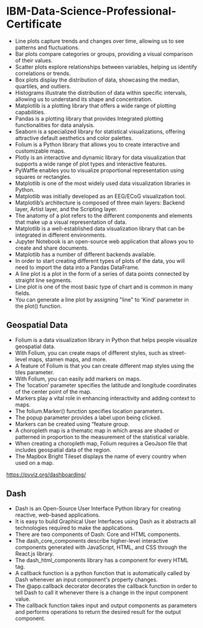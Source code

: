 # IBM-Data-Science-Professional-Certificate

- Line plots capture trends and changes over time, allowing us to see patterns and fluctuations.
- Bar plots compare categories or groups, providing a visual comparison of their values.
- Scatter plots explore relationships between variables, helping us identify correlations or trends.
- Box plots display the distribution of data, showcasing the median, quartiles, and outliers.
- Histograms illustrate the distribution of data within specific intervals, allowing us to understand its shape and concentration.
- Matplotlib is a plotting library that offers a wide range of plotting capabilities.
- Pandas is a plotting library that provides Integrated plotting functionalities for data analysis.
- Seaborn is a specialized library for statistical visualizations, offering attractive default aesthetics and color palettes.
- Folium is a Python library that allows you to create interactive and customizable maps.
- Plotly is an interactive and dynamic library for data visualization that supports a wide range of plot types and interactive features.
- PyWaffle enables you to visualize proportional representation using squares or rectangles.
- Matplotlib is one of the most widely used data visualization libraries in Python. 
- Matplotlib was initially developed as an EEG/ECoG visualization tool. 
- Matplotlib’s architecture is composed of three main layers: Backend layer, Artist layer, and the Scripting layer. 
- The anatomy of a plot refers to the different components and elements that make up a visual representation of data.
- Matplotlib is a well-established data visualization library that can be integrated in different environments. 
- Jupyter Notebook is an open-source web application that allows you to create and share documents.
- Matplotlib has a number of different backends available. 
- In order to start creating different types of plots of the data, you will need to import the data into a Pandas DataFrame.
- A line plot is a plot in the form of a series of data points connected by straight line segments.
- Line plot is one of the most basic type of chart and is common in many fields. 
- You can generate a line plot by assigning "line" to 'Kind' parameter in the plot() function.

## Geospatial Data

- Folium is a data visualization library in Python that helps people visualize geospatial data. 
- With Folium, you can create maps of different styles, such as street-level maps, stamen maps, and more. 
- A feature of Folium is that you can create different map styles using the tiles parameter.
- With Folium, you can easily add markers on maps.
- The ‘location’ parameter specifies the latitude and longitude coordinates of the center point of the map.
- Markers play a vital role in enhancing interactivity and adding context to maps.
- The folium.Marker() function specifies location parameters.
- The popup parameter provides a label upon being clicked.
- Markers can be created using “feature group.
- A choropleth map is a thematic map in which areas are shaded or patterned in proportion to the measurement of the statistical variable.
- When creating a choropleth map, Folium requires a GeoJson file that includes geospatial data of the region.
- The Mapbox Bright Tileset displays the name of every country when used on a map.

https://pyviz.org/dashboarding/

## Dash

- Dash is an Open-Source User Interface Python library for creating reactive, web-based applications.
- It is easy to build Graphical User Interfaces using Dash as it abstracts all technologies required to make the applications.
- There are two components of Dash: Core and HTML components.
- The dash_core_components describe higher-level interactive components generated with JavaScript, HTML, and CSS through the React.js library.
- The dash_html_components library has a component for every HTML tag.
- A callback function is a python function that is automatically called by Dash whenever an input component's property changes.
- The @app.callback decorator decorates the callback function in order to tell Dash to call it whenever there is a change in the input component value.
- The callback function takes input and output components as parameters and performs operations to return the desired result for the output component.
